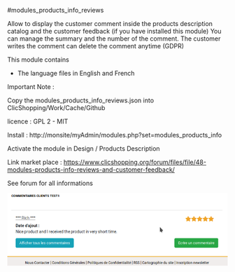 #modules_products_info_reviews

Allow to display the customer comment inside the products description catalog and the customer feedback (if you have installed this module)
You can manage the summary and the number of the comment.
The customer writes the comment can delete the comment anytime (GDPR) 

This module contains

- The language files in English and French
  
Important Note :

Copy the modules_products_info_reviews.json into ClicShopping/Work/Cache/Github

licence  : GPL 2 - MIT

Install :
http://monsite/myAdmin/modules.php?set=modules_products_info

Activate the module in Design / Products Description

Link market place : https://www.clicshopping.org/forum/files/file/48-modules-products-info-reviews-and-customer-feedback/

See forum for all informations

![image](https://github.com/ClicShoppingOfficialModulesV3/modules_products_info_reviews/blob/master/ModuleInfosJson/reviews.png)
